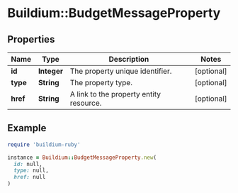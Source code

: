 # Buildium::BudgetMessageProperty

## Properties

| Name | Type | Description | Notes |
| ---- | ---- | ----------- | ----- |
| **id** | **Integer** | The property unique identifier. | [optional] |
| **type** | **String** | The property type. | [optional] |
| **href** | **String** | A link to the property entity resource. | [optional] |

## Example

```ruby
require 'buildium-ruby'

instance = Buildium::BudgetMessageProperty.new(
  id: null,
  type: null,
  href: null
)
```

